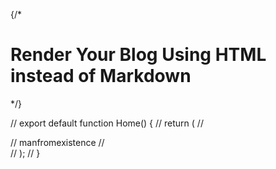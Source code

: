 

{/* <PageWrapper>
      <div className='flex flex-col flex-wrap items-center justify-center mt-[3rem] mb-[6rem] w-full max-w-[1200px] p-5'>
        <div className="flex justify-end items-center mb-1 w-full">
          <Link
            href="https://github.com/michaelshimeles/html-blog-renderer"
            target='_blank'
            className='animate-buttonheartbeat border p-2 rounded-full hover:dark:bg-black hover:cursor-pointer'
            aria-label="View HTML Blog Rendering Template on GitHub"
          >
            <Github className='w-5 h-5' aria-hidden="true" />
          </Link>
        </div>
        <div className='flex flex-col items-start justify-center w-full gap-2 mb-4 '>
          <h1 className='scroll-m-20 text-xl font-medium tracking-tight'>Render Your Blog Using HTML instead of Markdown</h1>
          <Separator />
        </div>
        <div className='w-full'>
          <VideoPlayer videoSrc="https://utfs.io/f/45ce5f08-1c16-42f6-a9d2-9037a62018d1-fsqn4g.mp4" />
        </div>
        <BlogCardSection />
      </div>
      <FloatingBadge />
</PageWrapper> */}

// export default function Home() {
//     return (
//         <div>
//             manfromexistence
//         </div>
//     );
// }